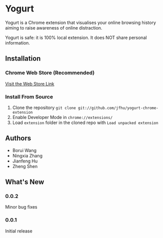 Yogurt
===========

Yogurt is a Chrome extension that visualises your online browsing history aiming to raise awareness of online distraction.

Yogurt is safe: it is 100% local extension. It does NOT share personal information.

## Installation

### Chrome Web Store (Recommended)

[Visit the Web Store Link](https://chrome.google.com/webstore/detail/yogurt/bkcllpfdmadccnllfpkeipobfhclbjnf)

### Install From Source

1. Clone the repository `git clone git://github.com/jfhu/yogurt-chrome-extension`
2. Enable Developer Mode in `chrome://extensions/`
3. Load `extension` folder in the cloned repo with `Load unpacked extension`

## Authors

- Borui Wang
- Ningxia Zhang
- Jianfeng Hu
- Zheng Shen

## What's New

### 0.0.2
Minor bug fixes

### 0.0.1
Initial release
